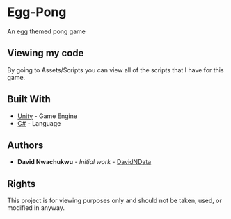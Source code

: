 # Egg-Pong

An egg themed pong game

## Viewing my code

By going to Assets/Scripts you can view all of the scripts that I have for this game.

## Built With

* [Unity](https://unity.com/) - Game Engine
* [C#](https://docs.microsoft.com/en-us/dotnet/csharp/) - Language

## Authors

* **David Nwachukwu** - *Initial work* - [DavidNData](https://davidndata.com/)

## Rights

This project is for viewing purposes only and should not be taken, used, or modified in anyway. 
